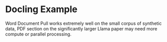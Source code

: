# Docling Example

Word Document Pull works extremely well on the small corpus of synthetic data,  PDF section on the significantly larger Llama paper may need more compute or parallel processing.
